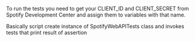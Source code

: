 To run the tests you need to get your CLIENT_ID and CLIENT_SECRET from Spotify Development Center and assign them to variables with that name.

Basically script create instance of SpotifyWebAPITests class and invokes tests that print result of assertion

